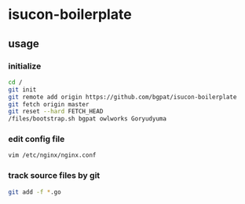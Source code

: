 # isucon-boilerplate

## usage

### initialize

```bash
cd /
git init
git remote add origin https://github.com/bgpat/isucon-boilerplate
git fetch origin master
git reset --hard FETCH_HEAD
/files/bootstrap.sh bgpat owlworks Goryudyuma
```

### edit config file

```bash
vim /etc/nginx/nginx.conf
```

### track source files by git

```bash
git add -f *.go
```
